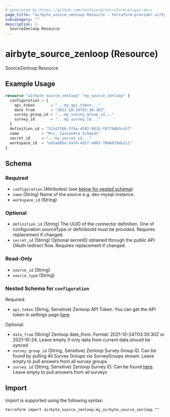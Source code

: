 ```yaml
---
# generated by https://github.com/hashicorp/terraform-plugin-docs
page_title: "airbyte_source_zenloop Resource - terraform-provider-airbyte"
subcategory: ""
description: |-
  SourceZenloop Resource
---
```


# airbyte_source_zenloop (Resource)

SourceZenloop Resource

## Example Usage

```terraform
resource "airbyte_source_zenloop" "my_source_zenloop" {
  configuration = {
    api_token       = "...my_api_token..."
    date_from       = "2021-10-24T03:30:30Z"
    survey_group_id = "...my_survey_group_id..."
    survey_id       = "...my_survey_id..."
  }
  definition_id = "515d7f66-3f4a-4f02-981b-fb7704b3ca57"
  name          = "Mrs. Cassandra Schmidt"
  secret_id     = "...my_secret_id..."
  workspace_id  = "ea5ae8be-9a74-4d2f-a902-70b8919de211"
}
```

<!-- schema generated by tfplugindocs -->
## Schema

### Required

- `configuration` (Attributes) (see [below for nested schema](#nestedatt--configuration))
- `name` (String) Name of the source e.g. dev-mysql-instance.
- `workspace_id` (String)

### Optional

- `definition_id` (String) The UUID of the connector definition. One of configuration.sourceType or definitionId must be provided. Requires replacement if changed.
- `secret_id` (String) Optional secretID obtained through the public API OAuth redirect flow. Requires replacement if changed.

### Read-Only

- `source_id` (String)
- `source_type` (String)

<a id="nestedatt--configuration"></a>
### Nested Schema for `configuration`

Required:

- `api_token` (String, Sensitive) Zenloop API Token. You can get the API token in settings page <a href="https://app.zenloop.com/settings/api">here</a>

Optional:

- `date_from` (String) Zenloop date_from. Format: 2021-10-24T03:30:30Z or 2021-10-24. Leave empty if only data from current data should be synced
- `survey_group_id` (String, Sensitive) Zenloop Survey Group ID. Can be found by pulling All Survey Groups via SurveyGroups stream. Leave empty to pull answers from all survey groups
- `survey_id` (String, Sensitive) Zenloop Survey ID. Can be found <a href="https://app.zenloop.com/settings/api">here</a>. Leave empty to pull answers from all surveys

## Import

Import is supported using the following syntax:

```shell
terraform import airbyte_source_zenloop.my_airbyte_source_zenloop ""
```

